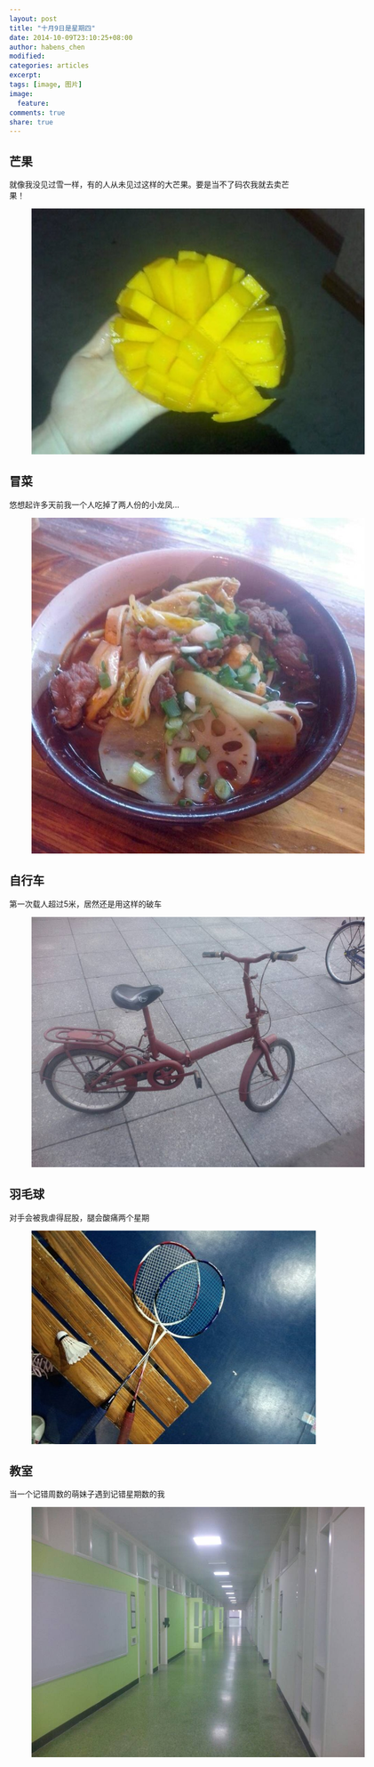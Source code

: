 ```yaml
---
layout: post
title: "十月9日是星期四"
date: 2014-10-09T23:10:25+08:00
author: habens_chen
modified:
categories: articles
excerpt:
tags: [image, 图片]
image:
  feature:
comments: true
share: true
---
```

## 芒果  
就像我没见过雪一样，有的人从未见过这样的大芒果。要是当不了码农我就去卖芒果！  
<figure>
	<img src="/images/Post/14_10_09_colorful_day/mango.jpg" alt="image" style="max-width:600px; max-height=300px">
</figure>


## 冒菜  
悠想起许多天前我一个人吃掉了两人份的小龙凤...  
<figure>
	<img src="/images/Post/14_10_09_colorful_day/take_food.jpg" alt="image" style="max-width:600px; max-height=300px">
</figure>

## 自行车  
第一次载人超过5米，居然还是用这样的破车  
<figure>
	<img src="/images/Post/14_10_09_colorful_day/bicycle.jpg" alt="image" style="max-width:600px; max-height=300px">
</figure>


## 羽毛球  
对手会被我虐得屁股，腿会酸痛两个星期  
<figure>
	<img src="/images/Post/14_10_09_colorful_day/badminton.jpg" alt="image" style="max-width:600px; max-height=300px">
</figure>


## 教室  
当一个记错周数的萌妹子遇到记错星期数的我  
<figure>
	<img src="/images/Post/14_10_09_colorful_day/class.jpg" alt="image" style="max-width:600px; max-height=300px">
</figure>
